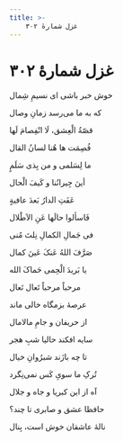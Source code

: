```yaml
---
title: >-
    غزل شمارهٔ ۳۰۲
---
```

# غزل شمارهٔ ۳۰۲

<div class="b" id="bn1"><div class="m1"><p>خوش خبر باشی ای نسیمِ شِمال</p></div>
<div class="m2"><p>که به ما می‌رسد زمانِ وصال</p></div></div>
<div class="b" id="bn2"><div class="m1"><p>قصّةُ الْعِشق، لَا انْفِصامَ لَها</p></div>
<div class="m2"><p>فُصِمَت ها هُنا لسانُ القال</p></div></div>
<div class="b" id="bn3"><div class="m1"><p>ما لِسَلمی و من بِذی سَلَمٍ</p></div>
<div class="m2"><p>أینَ جِیرانُنا و کَیفَ الْحال</p></div></div>
<div class="b" id="bn4"><div class="m1"><p>عَفَتِ الدارُ بَعدَ عافیةٍ</p></div>
<div class="m2"><p>فَاسألوا حالَها عَنِ الاَطْلال</p></div></div>
<div class="b" id="bn5"><div class="m1"><p>فی جَمالِ الکمالِ نِلتَ مُنی</p></div>
<div class="m2"><p>صَرَّفَ اللهُ عَنکَ عَینَ کمال</p></div></div>
<div class="b" id="bn6"><div class="m1"><p>یا بَریدَ الْحِمی حَماکَ الله</p></div>
<div class="m2"><p>مرحباً مرحباً تَعال تَعال</p></div></div>
<div class="b" id="bn7"><div class="m1"><p>عرصهٔ بزمگاه خالی ماند</p></div>
<div class="m2"><p>از حریفان و جامِ مالامال</p></div></div>
<div class="b" id="bn8"><div class="m1"><p>سایه افکند حالیا شبِ هجر</p></div>
<div class="m2"><p>تا چه بازَند شبرُوانِ خیال</p></div></div>
<div class="b" id="bn9"><div class="m1"><p>تُرکِ ما سویِ کَس نمی‌نِگرد</p></div>
<div class="m2"><p>آه از این کبریا و جاه و جلال</p></div></div>
<div class="b" id="bn10"><div class="m1"><p>حافظا عشق و صابری تا چند؟</p></div>
<div class="m2"><p>نالهٔ عاشقان خوش است، بِنال</p></div></div>
